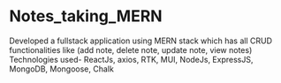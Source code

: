 # Notes_taking_MERN
Developed a fullstack application using MERN stack which has all CRUD functionalities like (add note, delete note, update note, view notes) Technologies used- ReactJs, axios, RTK, MUI, NodeJs, ExpressJS, MongoDB,        Mongoose, Chalk
